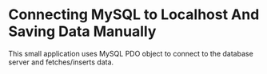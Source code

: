 # Connecting MySQL to Localhost And Saving Data Manually

<p>This small application uses MySQL PDO object to connect to the database server and fetches/inserts data.</p>
